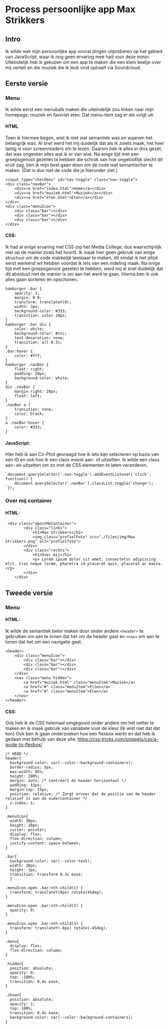 # Process persoonlijke app Max Strikkers

## Intro
Ik wilde met mijn persoonlijke app vooral dingen uitproberen op het gebied van JavaScript, waar ik nog geen ervaring mee had voor deze minor. Uiteindelijk heb ik gekozen om een app te maken die een klein beetje over mij vertelt en die muziek die ik leuk vind ophaalt via Soundcloud.

## Eerste versie
### Menu
Ik wilde eerst een menubalk maken die uiteindelijk zou linken naar mijn homepage, muziek en favoriet eten. Dat menu-item zag er als volgt uit:

#### HTML
Toen ik hiermee begon, wist ik niet wat semantiek was en waarom het belangrijk was. Al snel werd het mij duidelijk dat als ik zoiets maak, het heel lastig is voor screenreaders om te lezen. Daarom heb ik alles in divs gezet, dat was ongeveer alles wat ik er van wist. Na enige tijd met een groepsgenoot gezeten te hebben die schrok van hoe ongelooflijk slecht dit eruit zag, ben ik mijn best gaan doen om de code wat semantischer te maken. (Dat is dus niet de code die je hieronder ziet.)
```
<input type="checkbox" id="nav-toggle" class="nav-toggle">
<div class="navBar">
    <div><a href="index.html">Home</a></div>
    <div><a href="muziek.html">Muziek</a></div>
    <div><a href="eten.html">Eten</a></div>
</div>
<div class="menuIcon">
    <div class="bar"></div>
    <div class="bar"></div>
    <div class="bar"></div>
</div>
```


#### CSS:
Ik had al enige ervaring met CSS (op het Media College, dus waarschijnlijk niet op de manier zoals het hoort). Ik maak hier geen gebruik van enige structuur om de code makkelijk leesbaar te maken, dit omdat ik het altijd eerst werkend wil hebben voordat ik iets van een indeling maak. Na enige tijd met een groepsgenoot gezeten te hebben, werd mij al snel duidelijk dat dit absoluut niet de manier is om aan het werk te gaan. Hierna ben ik ook alles gaan sorteren en opschonen.
```
hamburger .bar {
    opacity: 1;
    margin: 0 0;
    transform: translateY(0);
    width: 3px;
    background-color: #333;
    transition: color 20px;
}
hamburger .bar div {
    color: white;
    background-color: #ccc;
    text-decoration: none;
    transition: all 0.3s;
}
.bar:hover {
    color: #fff;
}
hamburger .navBar {
    float: right;
    padding: 20px;
    background-color: white;
}
div .navBar {
    margin-right: 20px;
    float: left;
}
.navBar a {
    transition: none;
    color: black;
}
a .navBar:hover {
    color: #333;
}

```

#### JavaScript:
Hier heb ik aan Co-Pilot gevraagd hoe ik iets kan selecteren op basis van een ID en ook hoe ik een class moest aan- of uitzetten. Ik wilde een class aan- en uitzetten om zo met de CSS elementen te laten veranderen.
```
`document.querySelector('.nav-toggle').addEventListener('click', function() {
    document.querySelector('.navBar').classList.toggle('change');
`});
```

### Over mij container

#### HTML:
```
 <div class="aboutMeContainer">
        <div class="links">
            <h1>Max Strikkers</h1>
            <img class="profielFoto" src="./files/img/Max Strikkers.png" alt="profielfoto">
        </div>
        <div class="rechts">
            <h1>Over mij</h1>
            <p> Lorem ipsum dolor sit amet, consectetur adipiscing elit. Cras neque lorem, pharetra id placerat quis, placerat ac massa.</p>
        </div>
    </div>
```


## Tweede versie
### Menu


#### HTML:
Ik wilde de semantiek beter maken door onder andere ```<header>``` te gebruiken om aan te tonen dat het om de header gaat en ```<nav>``` om aan te tonen dat het om een navigatie gaat.
```
<header>
    <div class="menuIcon">
        <div class="bar"></div>
        <div class="bar"></div>
        <div class="bar"></div>
    </div>
    <nav class="menu hidden">
        <a href="muziek.html" class="menuItem">Muziek</a>
        <a href="#" class="menuItem">Films</a>
        <a href="#" class="menuItem">Eten</a>
    </nav>
</header>
```

#### CSS: 
Ook heb ik de CSS helemaal omgegooid onder andere om het netter te maken en ik maak gebruik van variabele voor de kleur (Ik wist niet dat dat kon) Ook ben ik gaan onderzoeken hoe een flexbox werkt en dat heb ik gedaan met behulp van deze site: https://css-tricks.com/snippets/css/a-guide-to-flexbox/

```
/* HEAD */
header{
  background-color: var(--color--background-containers);
  border-radius: 5px;
  max-width: 95%;
  height: 200%;
  margin: auto; /* Centreert de header horizontaal */
  padding: 15px;
  margin-top: 15px;
  position: relative; /* Zorgt ervoor dat de positie van de header relatief is aan de oudercontainer */
  z-index: 1;
}

.menuIcon{
  width: 30px;
  height: 20px;
  cursor: pointer;
  display: flex;
  flex-direction: column;
  justify-content: space-between;
}

.bar{
  background-color: var(--color-text);
  width: 30px;
  height: 3px;
  transition: transform 0.3s ease;
  }

.menuIcon.open .bar:nth-child(1) {
  transform: translateY(8px) rotate(45deg);
}

.menuIcon.open .bar:nth-child(2) {
  opacity: 0;
}

.menuIcon.open .bar:nth-child(3) {
  transform: translateY(-8px) rotate(-45deg);
}

.menu{
  display: flex;
  flex-direction: column;
}

.hidden{
  position: absolute;
  opacity: 0;
  top: -100%;
  transition: 0.4s ease;
} 

.shown{
  position: absolute;
  opacity: 1;
  top: 100%;
  transition: 0.4s ease;
  background-color: var(--color--background-containers);
}
```